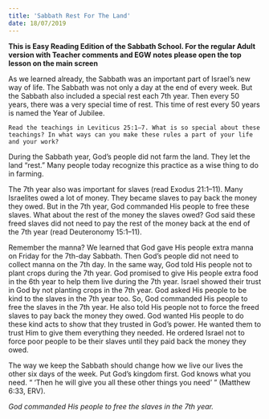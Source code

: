 ```yaml
---
title: 'Sabbath Rest For The Land'
date: 18/07/2019
---
```


**This is Easy Reading Edition of the Sabbath School. For the regular Adult version with Teacher comments and EGW notes please open the top lesson on the main screen**

As we learned already, the Sabbath was an important part of Israel’s new way of life. The Sabbath was not only a day at the end of every week. But the Sabbath also included a special rest each 7th year. Then every 50 years, there was a very special time of rest. This time of rest every 50 years is named the Year of Jubilee.

`Read the teachings in Leviticus 25:1–7. What is so special about these teachings? In what ways can you make these rules a part of your life and your work?`

During the Sabbath year, God’s people did not farm the land. They let the land “rest.” Many people today recognize this practice as a wise thing to do in farming. 

The 7th year also was important for slaves (read Exodus 21:1–11). Many Israelites owed a lot of money. They became slaves to pay back the money they owed. But in the 7th year, God commanded His people to free these slaves. What about the rest of the money the slaves owed? God said these freed slaves did not need to pay the rest of the money back at the end of the 7th year (read Deuteronomy 15:1–11). 

Remember the manna? We learned that God gave His people extra manna on Friday for the 7th-day Sabbath. Then God’s people did not need to collect manna on the 7th day. In the same way, God told His people not to plant crops during the 7th year. God promised to give His people extra food in the 6th year to help them live during the 7th year. Israel showed their trust in God by not planting crops in the 7th year. God asked His people to be kind to the slaves in the 7th year too. So, God commanded His people to free the slaves in the 7th year. He also told His people not to force the freed slaves to pay back the money they owed. God wanted His people to do these kind acts to show that they trusted in God’s power. He wanted them to trust Him to give them everything they needed. He ordered Israel not to force poor people to be their slaves until they paid back the money they owed.

The way we keep the Sabbath should change how we live our lives the other six days of the week. Put God’s kingdom first. God knows what you need. “ ‘Then he will give you all these other things you need’ ” (Matthew 6:33, ERV).

_God commanded His people to free the slaves in the 7th year._